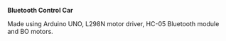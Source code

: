 **Bluetooth Control Car**

Made using Arduino UNO, L298N motor driver, HC-05 Bluetooth module and BO motors.
